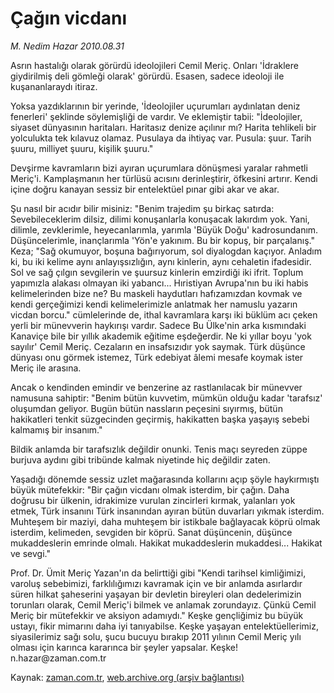 # Çağın vicdanı

*M. Nedim Hazar 2010.08.31*

<td class="columnist-detail">
<p>Asrın hastalığı olarak görürdü ideolojileri Cemil Meriç. Onları 'İdraklere giydirilmiş deli gömleği olarak' görürdü. Esasen, sadece ideoloji ile kuşananlaraydı itiraz.</p>
<p>
<div id="haberMetinDiv">
<p>Yoksa yazdıklarının bir yerinde, 'İdeolojiler uçurumları aydınlatan deniz fenerleri' şeklinde söylemişliği de vardır. Ve eklemiştir tabii: "İdeolojiler, siyaset dünyasının haritaları. Haritasız denize açılınır mı? Harita tehlikeli bir yolculukta tek kılavuz olamaz. Pusulaya da ihtiyaç var. Pusula: şuur. Tarih şuuru, milliyet şuuru, kişilik şuuru."
<p>Devşirme kavramların bizi ayıran uçurumlara dönüşmesi yaralar rahmetli Meriç'i. Kamplaşmanın her türlüsü acısını derinleştirir, öfkesini artırır. Kendi içine doğru kanayan sessiz bir entelektüel pınar gibi akar ve akar.
<p>Şu nasıl bir acıdır bilir misiniz: "Benim trajedim şu birkaç satırda: Sevebileceklerim dilsiz, dilimi konuşanlarla konuşacak lakırdım yok. Yani, dilimle, zevklerimle, heyecanlarımla, yarımla 'Büyük Doğu' kadrosundanım. Düşüncelerimle, inançlarımla 'Yön'e yakınım. Bu bir kopuş, bir parçalanış." Keza; "Sağ okumuyor, boşuna bağırıyorum, sol diyalogdan kaçıyor. Anladım ki, bu iki kelime aynı anlayışsızlığın, aynı kinlerin, aynı cehaletin ifadesidir. Sol ve sağ çılgın sevgilerin ve şuursuz kinlerin emzirdiği iki ifrit. Toplum yapımızla alakası olmayan iki yabancı... Hıristiyan Avrupa'nın bu iki habis kelimelerinden bize ne? Bu maskeli haydutları hafızamızdan kovmak ve kendi gerçeğimizi kendi kelimelerimizle anlatmak her namuslu yazarın vicdan borcu." cümlelerinde de, ithal kavramlara karşı iki büklüm acı çeken yerli bir münevverin haykırışı vardır. Sadece Bu Ülke'nin arka kısmındaki Kanaviçe bile bir yıllık akademik eğitime eşdeğerdir. Ne ki yıllar boyu 'yok sayılır' Cemil Meriç. Cezaların en insafsızıdır yok saymak. Türk düşünce dünyası onu görmek istemez, Türk edebiyat âlemi mesafe koymak ister Meriç ile arasına.
<p>Ancak o kendinden emindir ve benzerine az rastlanılacak bir münevver namusuna sahiptir: "Benim bütün kuvvetim, mümkün olduğu kadar 'tarafsız' oluşumdan geliyor. Bugün bütün nassların peçesini sıyırmış, bütün hakikatleri tenkit süzgecinden geçirmiş, hakikatten başka yaşayış sebebi kalmamış bir insanım."
<p>Bildik anlamda bir tarafsızlık değildir onunki. Tenis maçı seyreden züppe burjuva aydını gibi tribünde kalmak niyetinde hiç değildir zaten.
<p>Yaşadığı dönemde sessiz uzlet mağarasında kollarını açıp şöyle haykırmıştı büyük mütefekkir: "Bir çağın vicdanı olmak isterdim, bir çağın. Daha doğrusu bir ülkenin, idrakimize vurulan zincirleri kırmak, yalanları yok etmek, Türk insanını Türk insanından ayıran bütün duvarları yıkmak isterdim. Muhteşem bir maziyi, daha muhteşem bir istikbale bağlayacak köprü olmak isterdim, kelimeden, sevgiden bir köprü. Sanat düşüncenin, düşünce mukaddeslerin emrinde olmalı. Hakikat mukaddeslerin mukaddesi... Hakikat ve sevgi."
<p>Prof. Dr. Ümit Meriç Yazan'ın da belirttiği gibi "Kendi tarihsel kimliğimizi, varoluş sebebimizi, farklılığımızı kavramak için ve bir anlamda asırlardır süren hilkat şaheserini yaşayan bir devletin bireyleri olan dedelerimizin torunları olarak, Cemil Meriç'i bilmek ve anlamak zorundayız. Çünkü Cemil Meriç bir mütefekkir ve aksiyon adamıydı." Keşke gençliğimiz bu büyük ustayı, fikir mimarını daha iyi tanıyabilse. Keşke yaşayan entelektüellerimiz, siyasilerimiz sağı solu, şucu bucuyu bırakıp 2011 yılının Cemil Meriç yılı olması için karınca kararınca bir şeyler yapsalar. Keşke! n.hazar@zaman.com.tr</p></p></p></p></p></p></p></div>
</p>
<a href="http://web.archive.org/web/20110105015238/mailto:n.hazar@zaman.com.tr">
</a></td>

Kaynak: [zaman.com.tr](http://zaman.com.tr/yazar.do?yazino=1021968), [web.archive.org (arşiv bağlantısı)](http://web.archive.org/web/20110105015238/http://www.zaman.com.tr/yazar.do?yazino=1021968)
